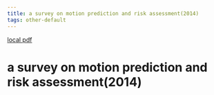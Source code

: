 ```yaml
---
title: a survey on motion prediction and risk assessment(2014)
tags: other-default
---
```


[local pdf](../../../pdfs/2014-a%20survey%20on%20motion%20prediction%20and%20risk%20assessment.pdf)

# a survey on motion prediction and risk assessment(2014)
